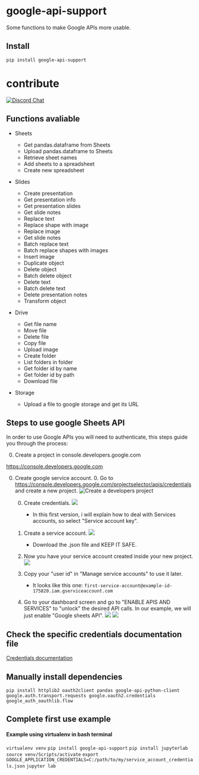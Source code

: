 # google-api-support

Some functions to make Google APIs more usable. 

## Install

`pip install google-api-support`

# contribute

  <a href="https://discord.gg/ZByQsmxR" target="_blank">
    <img src="https://img.shields.io/discord/308323056592486420?logo=discord" alt="Discord Chat" />
  </a>


## Functions avaliable

* Sheets
    * Get pandas.dataframe from Sheets
    * Upload pandas.dataframe to Sheets
    * Retrieve sheet names
    * Add sheets to a spreadsheet
    * Create new spreadsheet
* Slides
    * Create presentation
    * Get presentation info
    * Get presentation slides
    * Get slide notes
    * Replace text
    * Replace shape with image
    * Replace image
    * Get slide notes
    * Batch replace text
    * Batch replace shapes with images
    * Insert image
    * Duplicate object
    * Delete object
    * Batch delete object
    * Delete text
    * Batch delete text
    * Delete presentation notes
    * Transform object
* Drive
    * Get file name
    * Move file
    * Delete file
    * Copy file
    * Upload image
    * Create folder
    * List folders in folder
    * Get folder id by name
    * Get folder id by path
    * Download file

* Storage
    * Upload a file to google storage and get its URL


## Steps to use google Sheets API

In order to use Google APIs you will need to authenticate, this steps guide you through the process:

0. Create a project in console.developers.google.com

https://console.developers.google.com

0. Create google service account.
    0. Go to https://console.developers.google.com/projectselector/apis/credentials and create a new project.
    ![Create a developers project](docs/img/create_project.PNG)
    
    0. Create credentials.
    ![](docs/img/choose_credentials.PNG)
        * In this first version, i will explain how to deal with Services accounts, so select "Service account key".
    
    0. Create a service account.
    ![](docs/img/create_service_account.PNG)
        * Download the .json file and KEEP IT SAFE.
    
    0. Now you have your service account created inside your new project.
    ![](docs/img/create_service_account.PNG)
    
    0. Copy your "user id" in "Manage service accounts" to use it later.
        * It looks like this one: `first-service-account@example-id-175820.iam.gserviceaccount.com`
    
    0. Go to your dashboard screen and go to "ENABLE APIS AND SERVICES" to "unlock" the desired API calls.
    In our example, we will just enable "Google sheets API".
    ![](docs/img/enable_apis.PNG)
    ![](docs/img/activate_sheets.PNG)


## Check the specific credentials documentation file

[Credentials documentation](/docs/setup_credentials.md)

## Manually install dependencies

`pip install httplib2 oauth2client pandas google-api-python-client google.auth.transport.requests google.oauth2.credentials google_auth_oauthlib.flow`

## Complete first use example

#### Example using virtualenv in bash terminal

`virtualenv venv`
`pip install google-api-support`
`pip install jupyterlab`
`source venv/Scripts/activate`
`export GOOGLE_APPLICATION_CREDENTIALS=C:/path/to/my/service_account_credentials.json`
`jupyter lab`
